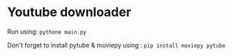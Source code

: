 # Youtube downloader
 
 Run using:
 ``` pythone main.py ```
 
 Don't forget to install pytube & moviepy using : 
``` pip install moviepy pytube ```
 
